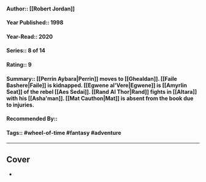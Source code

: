 #### Author:: [[Robert Jordan]]
#### Year Published:: 1998
#### Year-Read:: 2020
#### Series:: 8 of 14
#### Rating:: 9
#### Summary:: [[Perrin Aybara|Perrin]] moves to [[Ghealdan]].  [[Faile Bashere|Faile]] is kidnapped. [[Egwene al'Vere|Egwene]] is [[Amyrlin Seat]] of the rebel [[Aes Sedai]].  [[Rand Al Thor|Rand]] fights in [[Altara]] with his [[Asha'man]].  [[Mat Cauthon|Mat]] is absent from the book due to injuries.
#### Recommended By::
#### Tags:: #wheel-of-time #fantasy #adventure 

---
## Cover
- ![]()